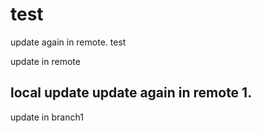 test
====
update again in remote.
test

update in remote

local update
update again in remote 1.
---
update in branch1
